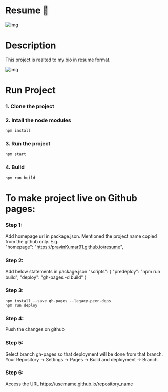 # Resume :page_with_curl:

![img](https://github.com/pravinKumar91/react-resume/blob/main/public/images/img.jpg?raw=true)

# Description
This project is realted to my bio in resume format.

![img](https://github.com/pravinKumar91/react-resume/blob/main/public/images/img2.jpg?raw=true)

# Run Project
### 1. Clone the project

### 2. Intall the node modules
```shell
npm install
```

### 3. Run the project
```shell
npm start
```

### 4. Build
```shell
npm run build
```



# To make project live on Github pages:

### Step 1: 
Add homepage url in package.json. Mentioned the project name copied from the github only.
E.g.   
"homepage": "https://pravinKumar91.github.io/resume",

### Step 2:
Add below statements in package.json
  "scripts": {
    "predeploy": "npm run build",
    "deploy": "gh-pages -d build"
}

### Step 3:
```shell
npm install --save gh-pages --legacy-peer-deps
npm run deploy
```

### Step 4: 
Push the changes on github

### Step 5:
Select branch gh-pages so that deployment will be done from that branch.
Your Repository -> Settings -> Pages -> Build and deployment -> Branch

### Step 6: 
Access the URL
https://username.github.io/repository_name

